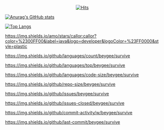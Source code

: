 <div align=center>

  [![Hits](https://hits.seeyoufarm.com/api/count/incr/badge.svg?url=https://github.com/callor&count_bg=#379C83D&title_bg=#3555555&icon=&icon_color=#3E7E7E7&title=hits&edge_flat=false)](https://hits.seeyoufarm.com)

</div>

[![Anurag's GitHub stats](https://github-readme-stats.vercel.app/api?username=callor&theme=dark)](https://github.com/anuraghazra/github-readme-stats)

[![Top Langs](https://github-readme-stats.vercel.app/api/top-langs/?username=callor&theme=dark&layout=compact)](https://github.com/anuraghazra/github-readme-stats)


https://img.shields.io/amo/stars/callor:callor?color=%2300FF00&label=java&logo=developer&logoColor=%23FF0000&style=plastic

https://img.shields.io/github/languages/count/beygee/survive 

https://img.shields.io/github/languages/top/beygee/survive

https://img.shields.io/github/languages/code-size/beygee/survive

https://img.shields.io/github/repo-size/beygee/survive

https://img.shields.io/github/issues/beygee/survive

https://img.shields.io/github/issues-closed/beygee/survive

https://img.shields.io/github/commit-activity/w/beygee/survive

https://img.shields.io/github/last-commit/beygee/survive
